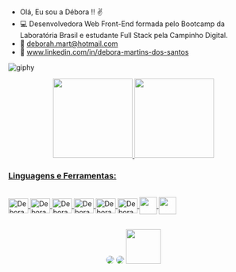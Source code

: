 - Olá, Eu sou a Débora !! ✌️
- 💻 Desenvolvedora Web Front-End formada pelo Bootcamp da Laboratória Brasil e estudante Full Stack pela Campinho Digital.
- 📧 deborah.mart@hotmail.com
- 🔗 www.linkedin.com/in/debora-martins-dos-santos

![giphy](https://user-images.githubusercontent.com/107868796/196541862-e3a54b18-7aca-40c4-ac76-470a9f2e686f.gif)


<div align="center">
  <a href="https://github.com/deboramds">
  <img height="160em" src="https://github-readme-stats.vercel.app/api?username=deboramds&show_icons=true&theme=jolly&include_all_commits=true&count_private=true"/>
  <img height="160em" src="https://github-readme-stats.vercel.app/api/top-langs/?username=deboramds&layout=compact&langs_count=7&theme=jolly"/>
</div>
  
### Linguagens e Ferramentas:

<div style="display: inline_block"><br>
  <img align="center" alt="Debora-HTML" height="30" width="40" src="https://cdn.jsdelivr.net/gh/devicons/devicon/icons/html5/html5-original.svg">
  <img align="center" alt="Debora-CSS" height="30" width="40" src="https://cdn.jsdelivr.net/gh/devicons/devicon/icons/css3/css3-original.svg">
  <img align="center" alt="Debora-JS" height="30" width="40" src="https://cdn.jsdelivr.net/gh/devicons/devicon/icons/javascript/javascript-original.svg">
  <img align="center" alt="Debora-VSCode" height="30" width="40" src="https://cdn.jsdelivr.net/gh/devicons/devicon/icons/visualstudio/visualstudio-plain.svg">
  <img align="center" alt="Debora-Figma" height="30" width="40" src="https://cdn.jsdelivr.net/gh/devicons/devicon/icons/figma/figma-original.svg">
  <img align="center" alt="Debora-Git" height="30" width="40" src="https://cdn.jsdelivr.net/gh/devicons/devicon/icons/git/git-original.svg">
  <img align="center" alt="Debora-GitHub" height="35" width="35" src="https://user-images.githubusercontent.com/104032202/185528210-64bc3515-1ccd-4b07-8da6-15ab74e93c61.png" style="color: #fff;">
  <img align="center" alt="Debora-ubuntu" height="35" width="35" src="https://cdn.jsdelivr.net/gh/devicons/devicon/icons/ubuntu/ubuntu-plain.svg" style="color: #fff;">
</div>
  
##

<div align="center"> 
  <a href="https://app.slack.com/client/T0NNB6T0R/C03MUM1ENHM/rimeto_profile/U03N6BZ4VQD" target="_blank"><img src="https://img.shields.io/badge/Slack-4A154B?style=for-the-badge&logo=slack&logoColor=white" style="border-radius:50px;"></a>
  <a href="mailto:deborah.mart@outlook.com"_blank"><img src="https://img.shields.io/badge/Microsoft_Outlook-0078D4?style=for-the-badge&logo=microsoft-outlook&logoColor=white" style="border-radius:50px;"></a>
   <a href="https://www.linkedin.com/in/debora-martins-dos-santos/" target"=_blank"><img src="https://cdn.jsdelivr.net/gh/devicons/devicon/icons/linkedin/linkedin-original-wordmark.svg" style="width:70px; height:70px; "border-radius:50px"></a>
 	
</div>
